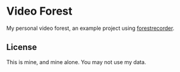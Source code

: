 # Video Forest

My personal video forest, an example project using [forestrecorder].

## License

This is mine, and mine alone. You may not use my data.

[forestrecorder]: https://github.com/dendrologist/forestrecorder
